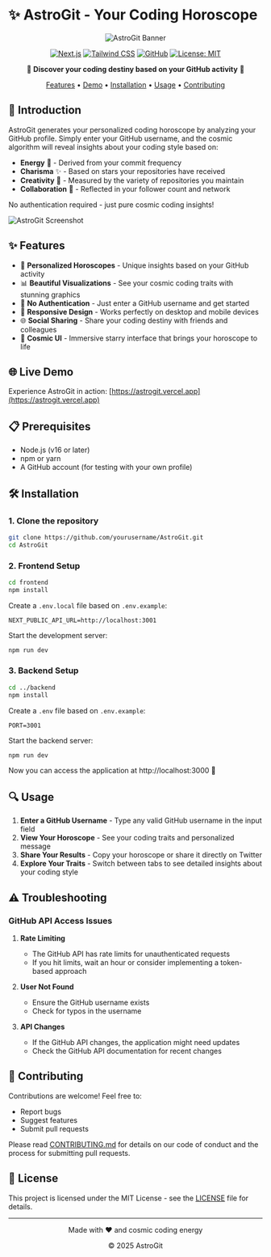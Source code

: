 # ✨ AstroGit - Your Coding Horoscope

<div align="center">

![AstroGit Banner](https://i.imgur.com/JZ3zXyD.png)

[![Next.js](https://img.shields.io/badge/Next.js-000000?style=for-the-badge&logo=next.js&logoColor=white)](https://nextjs.org/)
[![Tailwind CSS](https://img.shields.io/badge/Tailwind_CSS-38B2AC?style=for-the-badge&logo=tailwind-css&logoColor=white)](https://tailwindcss.com/)
[![GitHub](https://img.shields.io/badge/GitHub-181717?style=for-the-badge&logo=github&logoColor=white)](https://github.com/)
[![License: MIT](https://img.shields.io/badge/License-MIT-yellow.svg?style=for-the-badge)](https://opensource.org/licenses/MIT)

🌟 **Discover your coding destiny based on your GitHub activity** 🌟

[Features](#-features) • [Demo](#-live-demo) • [Installation](#-installation) • [Usage](#-usage) • [Contributing](#-contributing)

</div>

## 🚀 Introduction

AstroGit generates your personalized coding horoscope by analyzing your GitHub profile. Simply enter your GitHub username, and the cosmic algorithm will reveal insights about your coding style based on:

- **Energy** 🔋 - Derived from your commit frequency
- **Charisma** ✨ - Based on stars your repositories have received
- **Creativity** 🎨 - Measured by the variety of repositories you maintain
- **Collaboration** 👥 - Reflected in your follower count and network

No authentication required - just pure cosmic coding insights!

![AstroGit Screenshot](https://i.imgur.com/fTVQxDs.png)

## ✨ Features

- 🔮 **Personalized Horoscopes** - Unique insights based on your GitHub activity
- 📊 **Beautiful Visualizations** - See your cosmic coding traits with stunning graphics
- 🚫 **No Authentication** - Just enter a GitHub username and get started
- 📱 **Responsive Design** - Works perfectly on desktop and mobile devices
- 🌐 **Social Sharing** - Share your coding destiny with friends and colleagues
- 💫 **Cosmic UI** - Immersive starry interface that brings your horoscope to life

## 🌐 Live Demo

Experience AstroGit in action: [https://astrogit.vercel.app](https://astrogit.vercel.app)

## 📋 Prerequisites

- Node.js (v16 or later)
- npm or yarn
- A GitHub account (for testing with your own profile)

## 🛠️ Installation

### 1. Clone the repository

```bash
git clone https://github.com/yourusername/AstroGit.git
cd AstroGit
```

### 2. Frontend Setup

```bash
cd frontend
npm install
```

Create a `.env.local` file based on `.env.example`:

```
NEXT_PUBLIC_API_URL=http://localhost:3001
```

Start the development server:

```bash
npm run dev
```

### 3. Backend Setup

```bash
cd ../backend
npm install
```

Create a `.env` file based on `.env.example`:

```
PORT=3001
```

Start the backend server:

```bash
npm run dev
```

Now you can access the application at http://localhost:3000 🎉

## 🔍 Usage

1. **Enter a GitHub Username** - Type any valid GitHub username in the input field
2. **View Your Horoscope** - See your coding traits and personalized message
3. **Share Your Results** - Copy your horoscope or share it directly on Twitter
4. **Explore Your Traits** - Switch between tabs to see detailed insights about your coding style

## ⚠️ Troubleshooting

### GitHub API Access Issues

1. **Rate Limiting**
   - The GitHub API has rate limits for unauthenticated requests
   - If you hit limits, wait an hour or consider implementing a token-based approach

2. **User Not Found**
   - Ensure the GitHub username exists
   - Check for typos in the username

3. **API Changes**
   - If the GitHub API changes, the application might need updates
   - Check the GitHub API documentation for recent changes

## 🤝 Contributing

Contributions are welcome! Feel free to:

- Report bugs
- Suggest features
- Submit pull requests

Please read [CONTRIBUTING.md](CONTRIBUTING.md) for details on our code of conduct and the process for submitting pull requests.

## 📝 License

This project is licensed under the MIT License - see the [LICENSE](LICENSE) file for details.

---

<div align="center">
  <p>Made with ❤️ and cosmic coding energy</p>
  <p>© 2025 AstroGit</p>
</div>